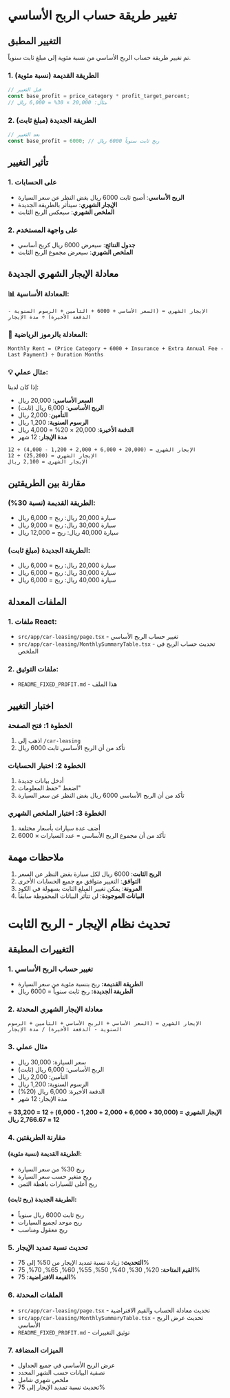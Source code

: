 # تغيير طريقة حساب الربح الأساسي

## التغيير المطبق

تم تغيير طريقة حساب الربح الأساسي من نسبة مئوية إلى مبلغ ثابت سنوياً.

### 1. الطريقة القديمة (نسبة مئوية)
```typescript
// قبل التغيير
const base_profit = price_category * profit_target_percent;
// مثال: 20,000 × 30% = 6,000 ريال
```

### 2. الطريقة الجديدة (مبلغ ثابت)
```typescript
// بعد التغيير
const base_profit = 6000; // ربح ثابت سنوياً 6000 ريال
```

## تأثير التغيير

### 1. على الحسابات
- **الربح الأساسي**: أصبح ثابت 6000 ريال بغض النظر عن سعر السيارة
- **الإيجار الشهري**: سيتأثر بالطريقة الجديدة
- **الملخص الشهري**: سيعكس الربح الثابت

### 2. على واجهة المستخدم
- **جدول النتائج**: سيعرض 6000 ريال كربح أساسي
- **الملخص الشهري**: سيعرض مجموع الربح الثابت

## معادلة الإيجار الشهري الجديدة

### 📊 المعادلة الأساسية:
```
الإيجار الشهري = (السعر الأساسي + 6000 + التأمين + الرسوم السنوية - الدفعة الأخيرة) ÷ مدة الإيجار
```

### 🔢 المعادلة بالرموز الرياضية:
```
Monthly Rent = (Price Category + 6000 + Insurance + Extra Annual Fee - Last Payment) ÷ Duration Months
```

### 💡 مثال عملي:

إذا كان لدينا:
- **السعر الأساسي**: 20,000 ريال
- **الربح الأساسي**: 6,000 ريال (ثابت)
- **التأمين**: 2,000 ريال
- **الرسوم السنوية**: 1,200 ريال
- **الدفعة الأخيرة**: 20,000 × 20% = 4,000 ريال
- **مدة الإيجار**: 12 شهر

```
الإيجار الشهري = (20,000 + 6,000 + 2,000 + 1,200 - 4,000) ÷ 12
الإيجار الشهري = (25,200) ÷ 12
الإيجار الشهري = 2,100 ريال
```

## مقارنة بين الطريقتين

### الطريقة القديمة (نسبة 30%):
- سيارة 20,000 ريال: ربح = 6,000 ريال
- سيارة 30,000 ريال: ربح = 9,000 ريال
- سيارة 40,000 ريال: ربح = 12,000 ريال

### الطريقة الجديدة (مبلغ ثابت):
- سيارة 20,000 ريال: ربح = 6,000 ريال
- سيارة 30,000 ريال: ربح = 6,000 ريال
- سيارة 40,000 ريال: ربح = 6,000 ريال

## الملفات المعدلة

### 1. ملفات React:
- `src/app/car-leasing/page.tsx` - تغيير حساب الربح الأساسي
- `src/app/car-leasing/MonthlySummaryTable.tsx` - تحديث حساب الربح في الملخص

### 2. ملفات التوثيق:
- `README_FIXED_PROFIT.md` - هذا الملف

## اختبار التغيير

### الخطوة 1: فتح الصفحة
1. اذهب إلى `/car-leasing`
2. تأكد من أن الربح الأساسي ثابت 6000 ريال

### الخطوة 2: اختبار الحسابات
1. أدخل بيانات جديدة
2. اضغط "حفظ المعلومات"
3. تأكد من أن الربح الأساسي 6000 ريال بغض النظر عن سعر السيارة

### الخطوة 3: اختبار الملخص الشهري
1. أضف عدة سيارات بأسعار مختلفة
2. تأكد من أن مجموع الربح الأساسي = عدد السيارات × 6000

## ملاحظات مهمة

1. **الربح الثابت**: 6000 ريال لكل سيارة بغض النظر عن السعر
2. **التوافق**: التغيير متوافق مع جميع الحسابات الأخرى
3. **المرونة**: يمكن تغيير المبلغ الثابت بسهولة في الكود
4. **البيانات الموجودة**: لن تتأثر البيانات المحفوظة سابقاً 

# تحديث نظام الإيجار - الربح الثابت

## التغييرات المطبقة

### 1. تغيير حساب الربح الأساسي
- **الطريقة القديمة:** ربح بنسبة مئوية من سعر السيارة
- **الطريقة الجديدة:** ربح ثابت سنوياً = 6000 ريال

### 2. معادلة الإيجار الشهري المحدثة
```
الإيجار الشهري = (السعر الأساسي + الربح الأساسي + التأمين + الرسوم السنوية - الدفعة الأخيرة) / مدة الإيجار
```

### 3. مثال عملي
- سعر السيارة: 30,000 ريال
- الربح الأساسي: 6,000 ريال (ثابت)
- التأمين: 2,000 ريال
- الرسوم السنوية: 1,200 ريال
- الدفعة الأخيرة: 6,000 ريال (20%)
- مدة الإيجار: 12 شهر

**الإيجار الشهري = (30,000 + 6,000 + 2,000 + 1,200 - 6,000) ÷ 12 = 33,200 ÷ 12 = 2,766.67 ريال**

### 4. مقارنة الطريقتين

#### الطريقة القديمة (نسبة مئوية):
- ربح 30% من سعر السيارة
- ربح متغير حسب سعر السيارة
- ربح أعلى للسيارات باهظة الثمن

#### الطريقة الجديدة (ربح ثابت):
- ربح ثابت 6000 ريال سنوياً
- ربح موحد لجميع السيارات
- ربح معقول ومناسب

### 5. تحديث نسبة تمديد الإيجار
- **التحديث:** زيادة نسبة تمديد الإيجار من 50% إلى 75%
- **القيم المتاحة:** 20%, 30%, 40%, 50%, 55%, 60%, 65%, 70%, 75%
- **القيمة الافتراضية:** 75%

### 6. الملفات المحدثة
- `src/app/car-leasing/page.tsx` - تحديث معادلة الحساب والقيم الافتراضية
- `src/app/car-leasing/MonthlySummaryTable.tsx` - تحديث عرض الربح الأساسي
- `README_FIXED_PROFIT.md` - توثيق التغييرات

### 7. الميزات المضافة
- عرض الربح الأساسي في جميع الجداول
- تصفية البيانات حسب الشهر المحدد
- ملخص شهري شامل
- تحديث نسبة تمديد الإيجار إلى 75% 